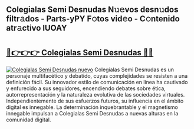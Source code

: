 ## Colegialas Semi Desnudas N𝚞𝚎vos desn𝚞dos filtr𝚊dos - Parts-yPY F𝚘tos vid𝚎o - C𝚘ntenido atr𝚊ctivo lUOAY

# <h2><a href="http://mb5bkve.tromn.icu/?c=Colegialas+Semi+Desnudas">🔗👉👉👉 Colegialas Semi Desnudas 🔗🔗</a></h2>

[![Colegialas Semi Desnudas nuevo](https://i.imgur.com/pEAQMta.gif)](http://mb5bkve.tromn.icu/?c=Colegialas+Semi+Desnudas)
Colegialas Semi Desnudas es un personaje multifacético y debatido, cuyas complejidades se resisten a una definición fácil.  Su innovador estilo de comunicación en línea ha cautivado y enfurecido a sus seguidores, encendiendo debates sobre ética, autorrepresentación y la naturaleza evolutiva de las sociedades virtuales. Independientemente de sus esfuerzos futuros, su influencia en el ámbito digital es innegable. La determinación inquebrantable y el magnetismo innegable impulsan a Colegialas Semi Desnudas a nuevas alturas en la comunidad digital.
